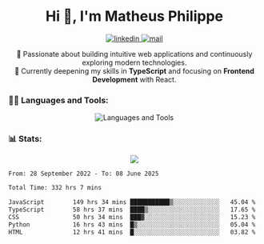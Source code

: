 
<h1 align="center">Hi 👋, I'm Matheus Philippe</h1>
<p align="center">
  <a href="https://www.linkedin.com/in/matheusphilippe-" target="_blank" rel="noopener noreferrer">
    <img alt="linkedin" src="https://img.shields.io/static/v1?label=&message=Linkedin&color=blue&logo=linkedin&style=for-the-badge" /> </a>
  <a href="mailto:matheus.philippe2002@gmail.com">
    <img alt="mail" src="https://img.shields.io/badge/Gmail-D14836?style=for-the-badge&logo=gmail&logoColor=white" /> </a>
 <p align="center">
  🚀 Passionate about building intuitive web applications and continuously exploring modern technologies.
  <br />
  🌱 Currently deepening my skills in <strong>TypeScript</strong> and focusing on <strong>Frontend Development</strong> with React.
</p>

   
</p>



<h3 align="left">🧑‍💻 Languages and Tools:</h3>

<p align="center">
  <img src="https://skillicons.dev/icons?i=ts,js,react,nodejs,express,mongodb,tailwind,vite,html,css,git,vscode,linux" alt="Languages and Tools" />

</p>

<h3 align="left"> 📊 Stats: </h3>

<p align="center">
  <img src="https://github-readme-stats.vercel.app/api/top-langs?username=mph7&show_icons=true&theme=tokyonight&hide_border=true&locale=en&langs_count=6&layout=compact" /> 



<!--START_SECTION:waka-->

```txt
From: 28 September 2022 - To: 08 June 2025

Total Time: 332 hrs 7 mins

JavaScript        149 hrs 34 mins ███████████▒░░░░░░░░░░░░░   45.04 %
TypeScript        58 hrs 37 mins  ████▒░░░░░░░░░░░░░░░░░░░░   17.65 %
CSS               50 hrs 34 mins  ███▓░░░░░░░░░░░░░░░░░░░░░   15.23 %
Python            16 hrs 43 mins  █▒░░░░░░░░░░░░░░░░░░░░░░░   05.04 %
HTML              12 hrs 41 mins  █░░░░░░░░░░░░░░░░░░░░░░░░   03.82 %
```

<!--END_SECTION:waka-->
</p>

